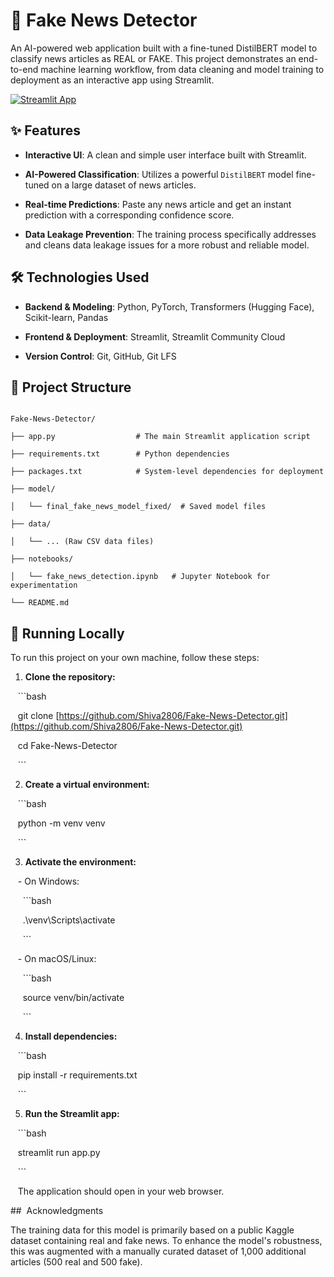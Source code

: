 # 📰 Fake News Detector



An AI-powered web application built with a fine-tuned DistilBERT model to classify news articles as REAL or FAKE. This project demonstrates an end-to-end machine learning workflow, from data cleaning and model training to deployment as an interactive app using Streamlit.



[![Streamlit App](https://static.streamlit.io/badges/streamlit_badge_black_white.svg)](https://fake-news-detector-kb8r6pdrcnaehaegbebefx.streamlit.app/)



## ✨ Features

- **Interactive UI**: A clean and simple user interface built with Streamlit.

- **AI-Powered Classification**: Utilizes a powerful `DistilBERT` model fine-tuned on a large dataset of news articles.

- **Real-time Predictions**: Paste any news article and get an instant prediction with a corresponding confidence score.

- **Data Leakage Prevention**: The training process specifically addresses and cleans data leakage issues for a more robust and reliable model.



## 🛠️ Technologies Used

- **Backend & Modeling**: Python, PyTorch, Transformers (Hugging Face), Scikit-learn, Pandas

- **Frontend & Deployment**: Streamlit, Streamlit Community Cloud

- **Version Control**: Git, GitHub, Git LFS



## 📂 Project Structure

```

Fake-News-Detector/

├── app.py                  # The main Streamlit application script

├── requirements.txt        # Python dependencies

├── packages.txt            # System-level dependencies for deployment

├── model/

│   └── final_fake_news_model_fixed/  # Saved model files

├── data/

│   └── ... (Raw CSV data files)

├── notebooks/

│   └── fake_news_detection.ipynb   # Jupyter Notebook for experimentation

└── README.md

```



## 🚀 Running Locally

To run this project on your own machine, follow these steps:



1. **Clone the repository:**

   ```bash

   git clone [https://github.com/Shiva2806/Fake-News-Detector.git](https://github.com/Shiva2806/Fake-News-Detector.git)

   cd Fake-News-Detector

   ```



2. **Create a virtual environment:**

   ```bash

   python -m venv venv

   ```



3. **Activate the environment:**

   - On Windows:

     ```bash

     .\venv\Scripts\activate

     ```

   - On macOS/Linux:

     ```bash

     source venv/bin/activate

     ```



4. **Install dependencies:**

   ```bash

   pip install -r requirements.txt

   ```



5. **Run the Streamlit app:**

   ```bash

   streamlit run app.py

   ```

   The application should open in your web browser.



##  Acknowledgments

The training data for this model is primarily based on a public Kaggle dataset containing real and fake news. To enhance the model's robustness, this was augmented with a manually curated dataset of 1,000 additional articles (500 real and 500 fake).
